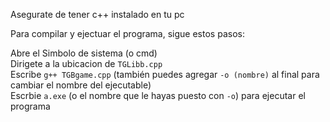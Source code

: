 Asegurate de tener c++ instalado en tu pc

Para compilar y ejectuar el programa, sigue estos pasos:

Abre el Simbolo de sistema (o cmd)\
Dirigete a la ubicacion de `TGLibb.cpp`\
Escribe `g++ TGBgame.cpp` (también puedes agregar `-o (nombre)` al final para cambiar el nombre del ejecutable)\
Escrbie `a.exe` (o el nombre que le hayas puesto con `-o`) para ejecutar el programa